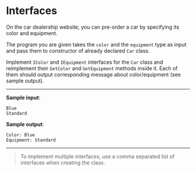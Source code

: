 # Interfaces

On the car dealership website, you can pre-order a car by specifying its color and equipment.

The program you are given takes the `color` and the `equipment` type as input and pass them to constructor of already declared `Car` class.

Implement `IColor` and `IEquipment` interfaces for the `Car` class and reimplement their `GetColor` and `GetEquipment` methods inside it. Each of them should output corresponding message about color/equipment (see sample output).

---

**Sample input**:  
```
Blue
Standard
```

**Sample output**:  
```
Color: Blue
Equipment: Standard
```

---

>To implement multiple interfaces, use a comma separated list of interfaces when creating the class.
